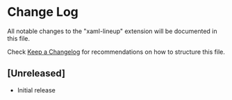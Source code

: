 # Change Log

All notable changes to the "xaml-lineup" extension will be documented in this file.

Check [Keep a Changelog](http://keepachangelog.com/) for recommendations on how to structure this file.

## [Unreleased]

- Initial release
